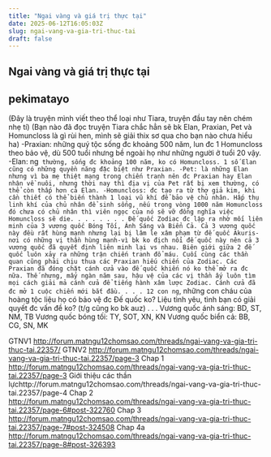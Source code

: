 ```yaml
---
title: "Ngai vàng và giá trị thực tại"
date: 2025-06-12T16:05:03Z
slug: ngai-vang-va-gia-tri-thuc-tai
draft: false
---
```


## Ngai vàng và giá trị thực tại

## pekimatayo

(Đây là truyện mình viết theo thể loại như Tiara, truyện đầu tay nên chém nhẹ tí)
(Bạn nào đã đọc truyện Tiara chắc hẳn sẽ bk Elan, Praxian, Pet và Homuncloss là gì rùi hen, mình sẽ giải thix sơ qua cho bạn nào chưa hiểu ha)
-Praxian: những quý tộc sống đc khoảng 500 năm, lun đc 1 Homuncloss theo bảo vệ, dù 500 tuổi nhưng bề ngoài họ như những người ở tuổi 20 vậy.
-Elan: ng` thường, sống đc khoảng 100 năm, ko có Homuncloss. 1 số Elan cũng có những quyền năng đặc biệt như Praxian.
-Pet: là những Elan nhưng vì ba mẹ thiệt mạng trong chiến tranh nên đc Praxian hay Elan nhận về nuôi, nhưng thời nay thì địa vị của Pet rất bị xem thường, có thể còn thấp hơn cả Elan.
-Homuncloss: đc tạo ra từ thợ giả kim, khi cần thiết có thể biến thành 1 loại vũ khí để bảo vệ chủ nhân. Hấp thụ linh khí của chủ nhân để sinh sống, nếu trong vòng 1000 năm Homuncloss đó chưa có chủ nhân thì viên ngọc của nó sẽ vỡ đồng nghĩa việc Homuncloss sẽ die.
.
.
.
.
.
.
.
Đế quốc Zodiac đc lập ra nhờ mối liên minh của 3 vương quốc Bóng Tối, Ánh Sáng và Biển Cả.
Cả 3 vương quốc này đều rất hùng mạnh nhưng lại bị lâm le xâm phạm từ đế quốc Akuris-nơi có những vị thần hùng mạnh-vì bk ko địch nổi đế quốc này nên cả 3 vương quốc đã quyết định liên minh lại vs nhau.
Biên giới giữa 2 đế quốc luôn xảy ra những trận chiến tranh đổ máu.
Cuối cùng các thần quan cũng phải chịu thua các Praxian hiếu chiến của Zodiac. Các Praxian đã đóng chặt cánh cửa vào đế quốc khiến nó ko thể mở ra đc nữa.
Thế nhưng, mấy ngàn năm sau, hậu vệ của các vị thần ấy luôn tìm mọi cách giải mả cánh cửa để tiếng hành xâm lược Zodiac.
Cánh cửa đã đc mở 1 cuộc chiến mới bắt đầu.
.
.
.
12 con ng`, những con cháu của hoàng tộc liệu họ có bảo vệ đc Đế quốc ko?
Liệu tình yêu, tình bạn có giải quyết đc vấn đề ko? (t/g cũng ko bk auz)
.
.
.
Vương quốc ánh sáng: BD, ST, NM, TB
Vương quốc bóng tối: TY, SOT, XN, KN
Vương quốc biển cả: BB, CG, SN, MK
 
 
 
GTNV1 http://forum.matngu12chomsao.com/threads/ngai-vang-va-gia-tri-thuc-tai.22357/
GTNV2 http://forum.matngu12chomsao.com/threads/ngai-vang-va-gia-tri-thuc-tai.22357/page-3
Chap 1 http://forum.matngu12chomsao.com/threads/ngai-vang-va-gia-tri-thuc-tai.22357/page-3
Giới thiệu các thần lựchttp://forum.matngu12chomsao.com/threads/ngai-vang-va-gia-tri-thuc-tai.22357/page-4
Chap 2 http://forum.matngu12chomsao.com/threads/ngai-vang-va-gia-tri-thuc-tai.22357/page-6#post-322760
Chap 3 http://forum.matngu12chomsao.com/threads/ngai-vang-va-gia-tri-thuc-tai.22357/page-7#post-324508
Chap 4a http://forum.matngu12chomsao.com/threads/ngai-vang-va-gia-tri-thuc-tai.22357/page-8#post-326393